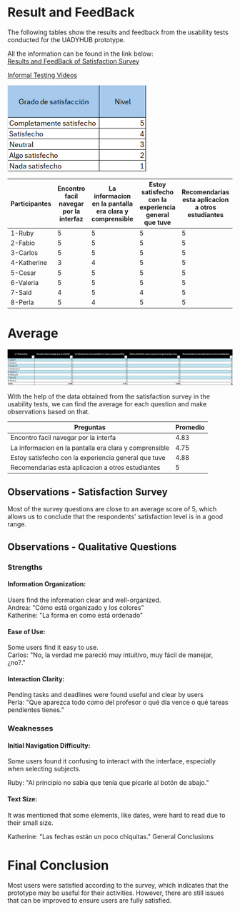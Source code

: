 
# Result and FeedBack

The following tables show the results and feedback from the usability tests conducted for the UADYHUB prototype.

All the information can be found in the link below:<br>
[Results and FeedBack of Satisfaction Survey](https://github.com/Ozia112/Team-2-FSE-repo/blob/department.Binnacle/Changelogs/(G)Design/InformalTestingEncuestas.md#informal-testing-1)

[Informal Testing Videos](https://alumnosuady-my.sharepoint.com/:f:/g/personal/a24216477_alumnos_uady_mx/EmmNiTTA6DdIrgSXghtXWCgBARiSkr1RoLlJaz4Q31YjTw)

![Imagen-tabla.Grados](https://github.com/Ozia112/Team-2-FSE-repo/blob/FIS-Project-Stage-3/assets/Stage3/(D)ChangeLogs/tabla.Grados.png)

|  Participantes | Encontro facil navegar por la interfaz | La informacion en la pantalla era clara y comprensible|Estoy satisfecho con la experiencia general que tuve |Recomendarias esta aplicacion a otros estudiantes|
|----------------|----------------------------------------|-----------------------------|-----------|--|
|1-Ruby         |5   | 5                    |     5      | 5  ||
|2-Fabio       |5   | 5                    |     5      | 5  || 
|3-Carlos       |5   | 5                    |     5      | 5  ||
|4-Katherine    |3   | 4                    |     5      | 5  ||
|5-Cesar        |5   | 5                    |     5      | 5  ||
|6-Valeria      |5   | 5                    |     5      | 5  ||
|7-Said        |4   | 5                    |     4      | 5  ||
|8-Perla       |5   | 4                    |     5      | 5  ||

# Average
![*imagen aqui* tabla.Promedio](https://github.com/Ozia112/Team-2-FSE-repo/blob/FIS-Project-Stage-3/assets/Stage3/(D)ChangeLogs/tabla.promedio.png)

With the help of the data obtained from the satisfaction survey in the usability tests, we can find the average for each question and make observations based on that.

|Preguntas|Promedio|
|---------|--------|
|Encontro facil navegar por la interfa|4.83|
|La informacion en la pantalla era clara y comprensible|4.75|
|Estoy satisfecho con la experiencia general que tuve|4.88|
|Recomendarias esta aplicacion a otros estudiantes|5|


## Observations - Satisfaction Survey
Most of the survey questions are close to an average score of 5, which allows us to conclude that the respondents' satisfaction level is in a good range.

## Observations - Qualitative Questions
### Strengths

#### Information Organization:<br>

Users find the information clear and well-organized.<br>
Andrea: "Cómo está organizado y los colores"<br>
Katherine: "La forma en como está ordenado"<br>

#### Ease of Use:<br>
Some users find it easy to use.<br>
Carlos: "No, la verdad me pareció muy intuitivo, muy fácil de manejar, ¿no?."

#### Interaction Clarity:<br>
Pending tasks and deadlines were found useful and clear by users<br>
Perla: "Que aparezca todo como del profesor o qué día vence o qué tareas pendientes tienes."

### Weaknesses

#### Initial Navigation Difficulty:<br>
Some users found it confusing to interact with the interface, especially when selecting subjects.

Ruby: "Al principio no sabía que tenía que picarle al botón de abajo."
#### Text Size:
It was mentioned that some elements, like dates, were hard to read due to their small size.

Katherine: "Las fechas están un poco chiquitas."
General Conclusions

# Final Conclusion

Most users were satisfied according to the survey, which indicates that the prototype may be useful for their activities. However, there are still issues that can be improved to ensure users are fully satisfied.
